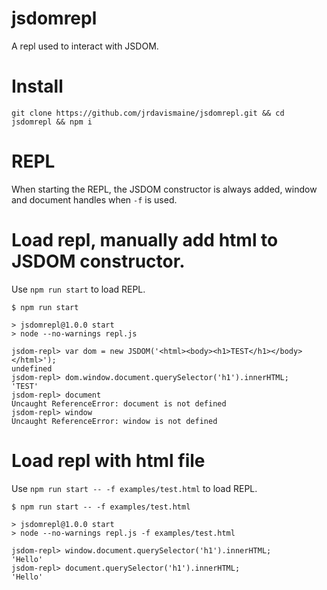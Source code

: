 # jsdomrepl

A repl used to interact with JSDOM.

# Install

```
git clone https://github.com/jrdavismaine/jsdomrepl.git && cd jsdomrepl && npm i
```

# REPL

When starting the REPL, the JSDOM constructor is always added, window and document handles when `-f` is used.

# Load repl, manually add html to JSDOM constructor.

Use `npm run start` to load REPL.

```
$ npm run start

> jsdomrepl@1.0.0 start
> node --no-warnings repl.js

jsdom-repl> var dom = new JSDOM('<html><body><h1>TEST</h1></body></html>');
undefined
jsdom-repl> dom.window.document.querySelector('h1').innerHTML;
'TEST'
jsdom-repl> document
Uncaught ReferenceError: document is not defined
jsdom-repl> window
Uncaught ReferenceError: window is not defined
```

# Load repl with html file

Use `npm run start -- -f examples/test.html` to load REPL.

```
$ npm run start -- -f examples/test.html

> jsdomrepl@1.0.0 start
> node --no-warnings repl.js -f examples/test.html

jsdom-repl> window.document.querySelector('h1').innerHTML;
'Hello'
jsdom-repl> document.querySelector('h1').innerHTML;
'Hello'
```
